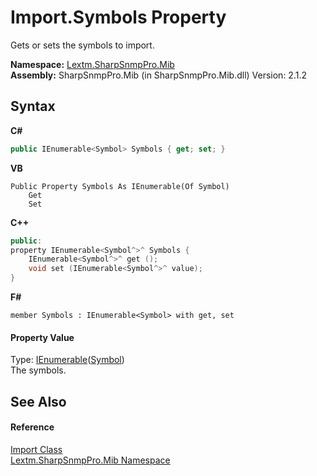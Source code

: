 # Import.Symbols Property 
 

Gets or sets the symbols to import.

**Namespace:**&nbsp;<a href="N_Lextm_SharpSnmpPro_Mib">Lextm.SharpSnmpPro.Mib</a><br />**Assembly:**&nbsp;SharpSnmpPro.Mib (in SharpSnmpPro.Mib.dll) Version: 2.1.2

## Syntax

**C#**<br />
``` C#
public IEnumerable<Symbol> Symbols { get; set; }
```

**VB**<br />
``` VB
Public Property Symbols As IEnumerable(Of Symbol)
	Get
	Set
```

**C++**<br />
``` C++
public:
property IEnumerable<Symbol^>^ Symbols {
	IEnumerable<Symbol^>^ get ();
	void set (IEnumerable<Symbol^>^ value);
}
```

**F#**<br />
``` F#
member Symbols : IEnumerable<Symbol> with get, set

```


#### Property Value
Type: <a href="https://docs.microsoft.com/dotnet/api/system.collections.generic.ienumerable-1" target="_blank" rel="noopener noreferrer">IEnumerable</a>(<a href="T_Lextm_SharpSnmpPro_Mib_Symbol">Symbol</a>)<br />The symbols.

## See Also


#### Reference
<a href="T_Lextm_SharpSnmpPro_Mib_Import">Import Class</a><br /><a href="N_Lextm_SharpSnmpPro_Mib">Lextm.SharpSnmpPro.Mib Namespace</a><br />